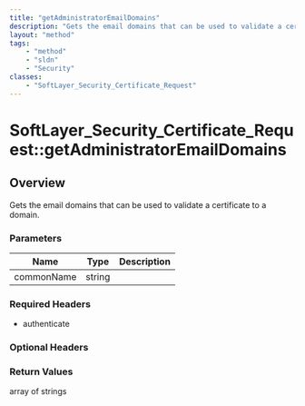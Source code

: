```yaml
---
title: "getAdministratorEmailDomains"
description: "Gets the email domains that can be used to validate a certificate to a domain."
layout: "method"
tags:
    - "method"
    - "sldn"
    - "Security"
classes:
    - "SoftLayer_Security_Certificate_Request"
---
```

# SoftLayer_Security_Certificate_Request::getAdministratorEmailDomains
## Overview 
Gets the email domains that can be used to validate a certificate to a domain. 

### Parameters 
|Name | Type | Description |
| --- | --- | --- |
|commonName| string| |


### Required Headers
* authenticate

### Optional Headers

### Return Values
array of strings

